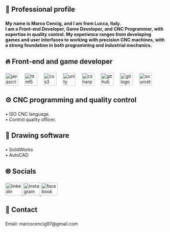 <h2 align="left">💼 Professional profile</h2>

###

<h4 align="left">My name is Marco Cencig, and I am from Lucca, Italy.<br>I am a Front-end Developer, Game Developer, and CNC Programmer, with expertise in quality control. My experience ranges from developing games and user interfaces to working with precision CNC machines, with a strong foundation in both programming and industrial mechanics.</h4>

###

<h2 align="left">🔥 Front-end and game developer</h2>

###

<div align="left">
  <img src="https://cdn.jsdelivr.net/gh/devicons/devicon/icons/javascript/javascript-original.svg" height="40" alt="javascript logo"  />
  <img width="12" />
  <img src="https://cdn.jsdelivr.net/gh/devicons/devicon/icons/html5/html5-original.svg" height="40" alt="html5 logo"  />
  <img width="12" />
  <img src="https://cdn.jsdelivr.net/gh/devicons/devicon/icons/css3/css3-original.svg" height="40" alt="css3 logo"  />
  <img width="12" />
  <img src="https://cdn.jsdelivr.net/gh/devicons/devicon/icons/unity/unity-original.svg" height="40" alt="unity logo"  />
  <img width="12" />
  <img src="https://cdn.jsdelivr.net/gh/devicons/devicon/icons/csharp/csharp-original.svg" height="40" alt="csharp logo"  />
  <img width="12" />
  <img src="https://cdn.jsdelivr.net/gh/devicons/devicon/icons/github/github-original.svg" height="40" alt="github logo"  />
  <img width="12" />
  <img src="https://cdn.jsdelivr.net/gh/devicons/devicon/icons/git/git-original.svg" height="40" alt="git logo"  />
  <img width="12" />
  <img src="https://cdn.jsdelivr.net/gh/devicons/devicon/icons/sourcetree/sourcetree-original.svg" height="40" alt="sourcetree logo"  />
</div>

###

<h2 align="left">⚙️ CNC programming and quality control</h2>

###

<p align="left">• ISO CNC language.<br>• Control quality officer.</p>

###

<h2 align="left">🔧 Drawing software</h2>

###

<p align="left">• SolidWorks <br> • AutoCAD</p>

###

<h2 align="left">🌐 Socials</h2>

###

<div align="left">
  <a href="https://www.linkedin.com/in/marco-cencig-a81b36201/" target="_blank">
    <img src="https://raw.githubusercontent.com/maurodesouza/profile-readme-generator/master/src/assets/icons/social/linkedin/default.svg" width="52" height="40" alt="linkedin logo"  />
  </a>
  <a href="https://www.instagram.com/marcocencig/" target="_blank">
    <img src="https://raw.githubusercontent.com/maurodesouza/profile-readme-generator/master/src/assets/icons/social/instagram/default.svg" width="52" height="40" alt="instagram logo"  />
  </a>
  <a href="https://www.facebook.com/marco.cencig.1?locale=it_IT" target="_blank">
    <img src="https://raw.githubusercontent.com/maurodesouza/profile-readme-generator/master/src/assets/icons/social/facebook/default.svg" width="52" height="40" alt="facebook logo"  />
  </a>
</div>

###

<h2 align="left">📧 Contact</h2>

###

<p align="left">Email: marcocencig97@gmail.com</p>

###

<div align="left">
</div>

###

